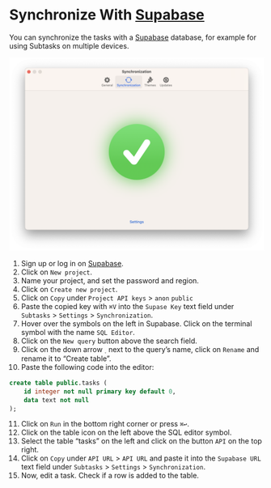 # Synchronize With [Supabase][1]

You can synchronize the tasks with a [Supabase][2] database, for example for using Subtasks on multiple devices.

![Successful Synchronization][image-1]

1. Sign up or log in on [Supabase][3].
2. Click on `New project`.
3. Name your project, and set the password and region.
4. Click on `Create new project`.
5. Click on `Copy` under `Project API keys` \> `anon` `public`
6. Paste the copied key with `⌘V` into the `Supase Key` text field under `Subtasks` \> `Settings` \> `Synchronization`.
7. Hover over the symbols on the left in Supabase. Click on the terminal symbol with the name `SQL Editor`.
8. Click on the `New query` button above the search field.
9. Click on the down arrow `˯` next to the query’s name, click on `Rename` and rename it to “Create table”.
10. Paste the following code into the editor:
```sql
create table public.tasks (
	id integer not null primary key default 0,
	data text not null
);
```
11. Click on `Run` in the bottom right corner or press `⌘↩︎`.
12. Click on the table icon on the left above the SQL editor symbol.
13. Select the table “tasks” on the left and click on the button `API` on the top right.
14. Click on `Copy` under `API URL` \> `API URL` and paste it into the `Supabase URL` text field under `Subtasks` \> `Settings` \> `Synchronization`.
15. Now, edit a task. Check if a row is added to the table.

[1]:	https://supabase.com
[2]:	https://supabase.com
[3]:	https://app.supabase.com/sign-up

[image-1]:	../../Icons/Synchronization.png